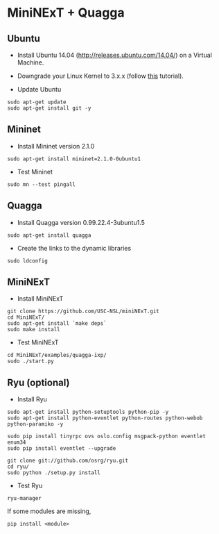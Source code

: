 # MiniNExT + Quagga

## Ubuntu 

- Install Ubuntu 14.04 (http://releases.ubuntu.com/14.04/) on a Virtual Machine.

- Downgrade your Linux Kernel to 3.x.x (follow [this](https://itsfoss.com/upgrade-linux-kernel-ubuntu/) tutorial).

- Update Ubuntu
```
sudo apt-get update
sudo apt-get install git -y
```

## Mininet 

- Install Mininet version 2.1.0 
```
sudo apt-get install mininet=2.1.0-0ubuntu1
```

- Test Mininet
```
sudo mn --test pingall
```

## Quagga

- Install Quagga version 0.99.22.4-3ubuntu1.5
```
sudo apt-get install quagga
```

- Create the links to the dynamic libraries
```
sudo ldconfig
``` 

## MiniNExT

- Install MiniNExT
```
git clone https://github.com/USC-NSL/miniNExT.git
cd MiniNExT/
sudo apt-get install `make deps`
sudo make install
```

- Test MiniNExT
```
cd MiniNExT/examples/quagga-ixp/
sudo ./start.py
```

## Ryu (optional)

- Install Ryu
```
sudo apt-get install python-setuptools python-pip -y
sudo apt-get install python-eventlet python-routes python-webob python-paramiko -y

sudo pip install tinyrpc ovs oslo.config msgpack-python eventlet enum34
sudo pip install eventlet --upgrade

git clone git://github.com/osrg/ryu.git
cd ryu/
sudo python ./setup.py install
```

- Test Ryu
```
ryu-manager
```
If some modules are missing,
```
pip install <module>
```